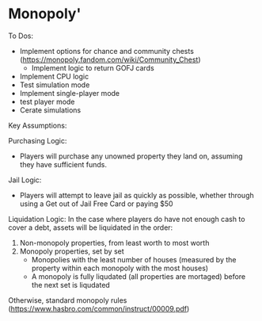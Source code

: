 # Monopoly'

To Dos:
- Implement options for chance and community chests (https://monopoly.fandom.com/wiki/Community_Chest)
    - Implement logic to return GOFJ cards
- Implement CPU logic
- Test simulation mode
- Implement single-player mode
- test player mode
- Cerate simulations


Key Assumptions:

Purchasing Logic:
- Players will purchase any unowned property they land on, assuming they have sufficient funds.

Jail Logic:
- Players will attempt to leave jail as quickly as possible, whether through using a Get out of Jail Free Card or paying $50

Liquidation Logic: In the case where players do have not enough cash to cover a debt, assets will be liquidated in the order:
1. Non-monopoly properties, from least worth to most worth
2. Monopoly properties, set by set
    - Monopolies with the least number of houses (measured by the property within each monopoly with the most houses)
    - A monopoly is fully liqudated (all properties are mortaged) before the next set is liqudated

Otherwise, standard monopoly rules (https://www.hasbro.com/common/instruct/00009.pdf)